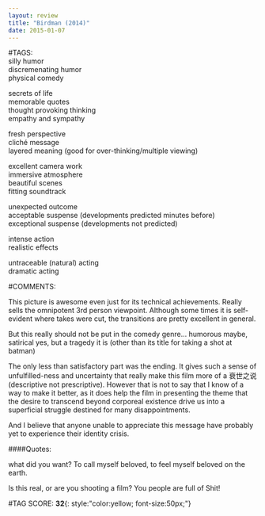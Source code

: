 ```yaml
---  
layout: review  
title: "Birdman (2014)"  
date: 2015-01-07  
---  
```

  
#TAGS:  
silly humor  
discremenating humor  
physical comedy  
  
secrets of life  
memorable quotes  
thought provoking thinking  
empathy and sympathy  
  
fresh perspective  
cliché message  
layered meaning (good for over-thinking/multiple viewing)  
  
excellent camera work  
immersive atmosphere  
beautiful scenes  
fitting soundtrack  
  
unexpected outcome  
acceptable suspense (developments predicted minutes before)  
exceptional suspense (developments not predicted)  
  
intense action  
realistic effects  
  
untraceable (natural) acting  
dramatic acting  
  
#COMMENTS:  
  
This picture is awesome even just for its technical achievements. Really sells the omnipotent 3rd person viewpoint. Although some times it is self-evident where takes were cut, the transitions are pretty excellent in general.  
  
But this really should not be put in the comedy genre... humorous maybe, satirical yes, but a tragedy it is (other than its title for taking a shot at batman)  
  
The only less than satisfactory part was the ending. It gives such a sense of unfulfilled-ness and uncertainty that really make this film more of a 衰世之说 (descriptive not prescriptive). However that is not to say that I know of a way to make it better, as it does help the film in presenting the theme that the desire to transcend beyond corporeal existence drive us into a superficial struggle destined for many disappointments.  
  
And I believe that anyone unable to appreciate this message have probably yet to experience their identity crisis.  
  
####Quotes:  
  
what did you want? To call myself beloved, to feel myself beloved on the earth.  
  
Is this real, or are you shooting a film? You people are full of Shit!  
  
  
  
  
  
#TAG SCORE: **32**{: style:"color:yellow; font-size:50px;"}  
